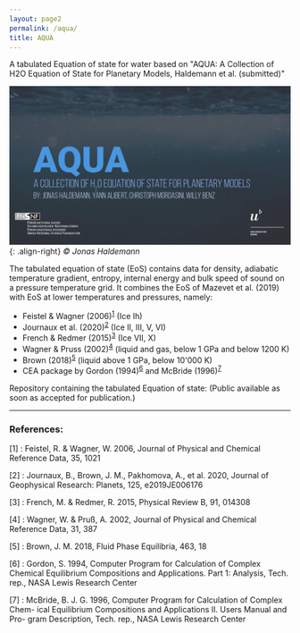 ```yaml
---
layout: page2
permalink: /aqua/
title: AQUA
---
```

A tabulated Equation of state for water based on "AQUA: A Collection of H2O Equation of State for Planetary Models, Haldemann et al. (submitted)"

![ /assets/pictures/AQUA_title.jpg](/assets/pictures/AQUA_title.jpg){: .align-right}
*© Jonas Haldemann*

The tabulated equation of state (EoS) contains data for density, adiabatic temperature gradient, entropy, internal energy and bulk speed of sound on a pressure temperature grid. It combines the EoS of Mazevet et al. (2019) with EoS at lower temperatures and pressures, namely:

+ Feistel & Wagner (2006)<sup>[1](#feistel2006)</sup> (Ice Ih) 
+ Journaux et al. (2020)<sup>[2](#journaux2020)</sup> (Ice II, III, V, VI)
+ French & Redmer (2015)<sup>[3](#french2015)</sup> (Ice VII, X)
+ Wagner & Pruss (2002)<sup>[4](#wagner2002)</sup> (liquid and gas, below 1 GPa and below 1200 K)
+ Brown (2018)<sup>[5](#brown2018)</sup> (liquid above 1 GPa, below 10'000 K)
+ CEA package by Gordon (1994)<sup>[6](#gordon1994)</sup> and McBride (1996)<sup>[7](#mcbride1996)</sup>

Repository containing the tabulated Equation of state: <a class="social-icon" href="https://github.com/mnijh/aqua"><i class="fab fa-github fa-2x" title="https://github.com/mnijh/aqua"></i></a> (Public available as soon as accepted for publication.)

--- 

### References:
[1] : Feistel, R. & Wagner, W. 2006, Journal of Physical and Chemical Reference Data, 35, 1021<a name="feistel2006"></a>

[2] : Journaux, B., Brown, J. M., Pakhomova, A., et al. 2020, Journal of Geophysical Research: Planets, 125, e2019JE006176 <a name="journaux2020"></a>

[3] : French, M. & Redmer, R. 2015, Physical Review B, 91, 014308<a name="french2015"></a>

[4] :  Wagner, W. & Pruß, A. 2002, Journal of Physical and Chemical Reference Data, 31, 387<a name="wagner2002"></a>

[5] : Brown, J. M. 2018, Fluid Phase Equilibria, 463, 18<a name="brown2018"></a>

[6] : Gordon, S. 1994, Computer Program for Calculation of Complex Chemical
Equilibrium Compositions and Applications. Part 1: Analysis, Tech. rep.,
NASA Lewis Research Center<a name="gordon1994"></a>

[7] : McBride, B. J. G. 1996, Computer Program for Calculation of Complex Chem-
ical Equilibrium Compositions and Applications II. Users Manual and Pro-
gram Description, Tech. rep., NASA Lewis Research Center<a name="mcbride1996"></a>

